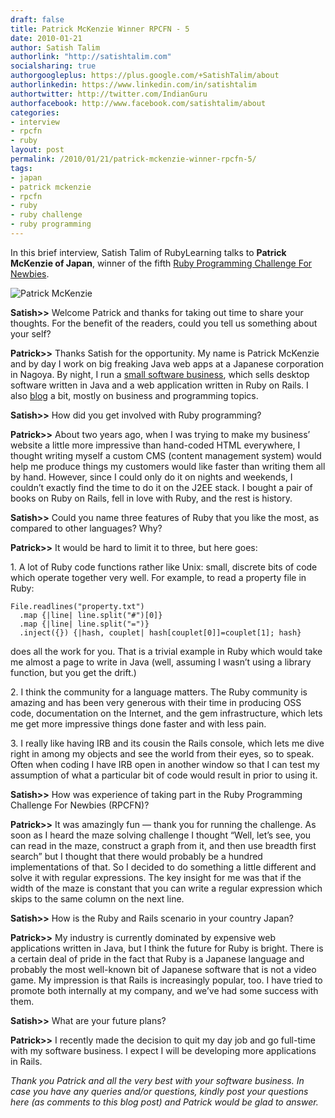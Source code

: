 ```yaml
---
draft: false
title: Patrick McKenzie Winner RPCFN - 5
date: 2010-01-21
author: Satish Talim
authorlink: "http://satishtalim.com"
socialsharing: true
authorgoogleplus: https://plus.google.com/+SatishTalim/about
authorlinkedin: https://www.linkedin.com/in/satishtalim
authortwitter: http://twitter.com/IndianGuru
authorfacebook: http://www.facebook.com/satishtalim/about
categories:
- interview
- rpcfn
- ruby
layout: post
permalink: /2010/01/21/patrick-mckenzie-winner-rpcfn-5/
tags:
- japan
- patrick mckenzie
- rpcfn
- ruby
- ruby challenge
- ruby programming
---
```

In this brief interview, Satish Talim of RubyLearning talks to **Patrick
McKenzie of Japan**, winner of the fifth [Ruby Programming Challenge For
Newbies](http://rubylearning.com/blog/2009/12/27/rpcfn-mazes-5/).<!--more-->

![Patrick McKenzie](http://www.rubylearning.com/images/patrick-125x125.jpg "Patrick McKenzie")

**Satish\>\>** Welcome Patrick and thanks for taking out time to share
your thoughts. For the benefit of the readers, could you tell us
something about your self?

**Patrick\>\>** Thanks Satish for the opportunity. My name is Patrick
McKenzie and by day I work on big freaking Java web apps at a Japanese
corporation in Nagoya. By night, I run a [small software business](http://www.bingocardcreator.com/),
which sells desktop software written in Java and a web application written in
Ruby on Rails. I also [blog](http://www.kalzumeus.com/) a bit, mostly on
business and programming topics.

**Satish\>\>** How did you get involved with Ruby programming?

**Patrick\>\>** About two years ago, when I was trying to make my
business’ website a little more impressive than hand-coded HTML
everywhere, I thought writing myself a custom CMS (content management
system) would help me produce things my customers would like faster than
writing them all by hand. However, since I could only do it on nights
and weekends, I couldn’t exactly find the time to do it on the J2EE
stack. I bought a pair of books on Ruby on Rails, fell in love with
Ruby, and the rest is history.

**Satish\>\>** Could you name three features of Ruby that you like the
most, as compared to other languages? Why?

**Patrick\>\>** It would be hard to limit it to three, but here goes:

​1. A lot of Ruby code functions rather like Unix: small, discrete bits
of code which operate together very well. For example, to read a
property file in Ruby:

    File.readlines("property.txt")
      .map {|line| line.split("#")[0]}
      .map {|line| line.split("=")}
      .inject({}) {|hash, couplet| hash[couplet[0]]=couplet[1]; hash}

does all the work for you. That is a trivial example in Ruby which would
take me almost a page to write in Java (well, assuming I wasn’t using a
library function, but you get the drift.)

​2. I think the community for a language matters. The Ruby community is
amazing and has been very generous with their time in producing OSS
code, documentation on the Internet, and the gem infrastructure, which
lets me get more impressive things done faster and with less pain.

​3. I really like having IRB and its cousin the Rails console, which
lets me dive right in among my objects and see the world from their
eyes, so to speak. Often when coding I have IRB open in another window
so that I can test my assumption of what a particular bit of code would
result in prior to using it.

**Satish\>\>** How was experience of taking part in the Ruby Programming
Challenge For Newbies (RPCFN)?

**Patrick\>\>** It was amazingly fun — thank you for running the
challenge. As soon as I heard the maze solving challenge I thought
“Well, let’s see, you can read in the maze, construct a graph from it,
and then use breadth first search” but I thought that there would
probably be a hundred implementations of that. So I decided to do
something a little different and solve it with regular expressions. The
key insight for me was that if the width of the maze is constant that
you can write a regular expression which skips to the same column on the
next line.

**Satish\>\>** How is the Ruby and Rails scenario in your country Japan?

**Patrick\>\>** My industry is currently dominated by expensive web
applications written in Java, but I think the future for Ruby is bright.
There is a certain deal of pride in the fact that Ruby is a Japanese
language and probably the most well-known bit of Japanese software that
is not a video game. My impression is that Rails is increasingly
popular, too. I have tried to promote both internally at my company, and
we’ve had some success with them.

**Satish\>\>** What are your future plans?

**Patrick\>\>** I recently made the decision to quit my day job and go
full-time with my software business. I expect I will be developing more
applications in Rails.

*Thank you Patrick and all the very best with your software business. In
case you have any queries and/or questions, kindly post your questions
here (as comments to this blog post) and Patrick would be glad to
answer.*
